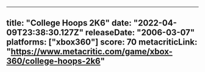 
---
title: "College Hoops 2K6"
date: "2022-04-09T23:38:30.127Z"
releaseDate: "2006-03-07"
platforms: ["xbox360"]
score: 70
metacriticLink: "https://www.metacritic.com/game/xbox-360/college-hoops-2k6"
---
